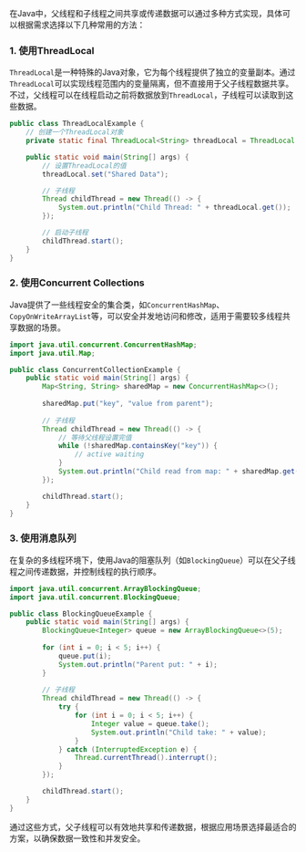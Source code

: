 在Java中，父线程和子线程之间共享或传递数据可以通过多种方式实现，具体可以根据需求选择以下几种常用的方法：

### 1. 使用ThreadLocal

`ThreadLocal`是一种特殊的Java对象，它为每个线程提供了独立的变量副本。通过`ThreadLocal`可以实现线程范围内的变量隔离，但不直接用于父子线程数据共享。不过，父线程可以在线程启动之前将数据放到`ThreadLocal`，子线程可以读取到这些数据。

```java
public class ThreadLocalExample {  
    // 创建一个ThreadLocal对象  
    private static final ThreadLocal<String> threadLocal = ThreadLocal.withInitial(() -> "Initial Value");  

    public static void main(String[] args) {  
        // 设置ThreadLocal的值  
        threadLocal.set("Shared Data");  

        // 子线程  
        Thread childThread = new Thread(() -> {  
            System.out.println("Child Thread: " + threadLocal.get());  
        });  

        // 启动子线程  
        childThread.start();  
    }  
}
```

### 2. 使用Concurrent Collections

Java提供了一些线程安全的集合类，如`ConcurrentHashMap`、`CopyOnWriteArrayList`等，可以安全并发地访问和修改，适用于需要较多线程共享数据的场景。

```java
import java.util.concurrent.ConcurrentHashMap;  
import java.util.Map;  

public class ConcurrentCollectionExample {  
    public static void main(String[] args) {  
        Map<String, String> sharedMap = new ConcurrentHashMap<>();  
       
        sharedMap.put("key", "value from parent");  
       
        // 子线程  
        Thread childThread = new Thread(() -> {  
            // 等待父线程设置完值  
            while (!sharedMap.containsKey("key")) {  
                // active waiting  
            }  
            System.out.println("Child read from map: " + sharedMap.get("key"));  
        });  

        childThread.start();  
    }  
}
```

### 3. 使用消息队列

在复杂的多线程环境下，使用Java的阻塞队列（如`BlockingQueue`）可以在父子线程之间传递数据，并控制线程的执行顺序。

```java
import java.util.concurrent.ArrayBlockingQueue;  
import java.util.concurrent.BlockingQueue;  

public class BlockingQueueExample {  
    public static void main(String[] args) {  
        BlockingQueue<Integer> queue = new ArrayBlockingQueue<>(5);  
        
        for (int i = 0; i < 5; i++) {  
            queue.put(i);  
            System.out.println("Parent put: " + i);  
        }  
           
        // 子线程  
        Thread childThread = new Thread(() -> {  
            try {  
                for (int i = 0; i < 5; i++) {  
                    Integer value = queue.take();  
                    System.out.println("Child take: " + value);  
                }  
            } catch (InterruptedException e) {  
                Thread.currentThread().interrupt();  
            }  
        });  

        childThread.start();  
    }  
}
```

通过这些方式，父子线程可以有效地共享和传递数据，根据应用场景选择最适合的方案，以确保数据一致性和并发安全。
